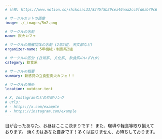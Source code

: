 ```yaml
---
# 仕様: https://www.notion.so/shikosai33/8345f5b29cea40aaa2cc9fd6ab79c6a6?pvs=4#5438a1577b604f39a67658a72f2283b8

# サークルカットの画像
image: ./_images/5m2.png

# サークルの名前
name: 炭火カフェ

# サークルの開催団体の名前 (2年2組, 天文部など)
organizer-name: 5年機械・制御系2組

# サークルの区分 (技術系, 文化系, 飲食系のいずれか)
category: 飲食系

# サークルの概要
summary: 新感覚の立食型炭火カフェ！！

# サークルの場所
location: outdoor-tent

# X, Instagramなどの外部リンク
# urls:
# - https://x.com/example
# - https://instagram.com/example
---
```

目が合ったあなた、お昼はここに決まりです！
また、珈琲や軽食等取り揃えております。
焼くのはあなた自身です！多くは語りません、お待ちしております。

